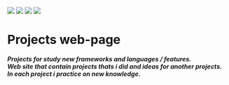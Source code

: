 <p align="left"><img src="https://img.shields.io/badge/JavaScript-ECMAScript%202020-yellow"border="0">&nbsp<img src="https://img.shields.io/badge/CSS-vCSS3-blue"border="0">&nbsp<img src="https://img.shields.io/badge/HTML-v5.0-red"border="0">&nbsp<img src="https://img.shields.io/badge/Bootstrap-v5.0-purple"border="0"></p>

# Projects web-page <br>
***Projects for study new frameworks and languages / features.  </br>
Web site that contain projects thats i did and ideas for another projects.</br>
In each project i practice on new knowledge.***
